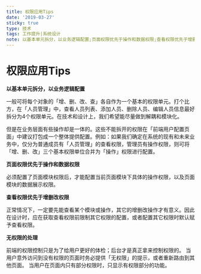 ```yaml
---
title: 权限应用Tips
date: '2019-03-27'
sticky: true 
type: 技术
tags: 工作提升|系统设计
note: 以基本单元拆分，以业务逻辑配置;页面权限优先于操作和数据权限;查看权限优先于增删改权限;无权限的处理。
---
```


# 权限应用Tips

**以基本单元拆分，以业务逻辑配置**

一般可将每个对象的「增、删、改、查」各自作为一个基本的权限单元。打个比方，在「人员管理」中，查看人员列表、添加人员、删除人员、编辑人员信息最好拆分为4个权限单元。在技术和设计上，我们希望能尽量做到解耦和模块化。

但是在业务层面有些操作却是一体的。这些不能拆开的权限在「前端用户配置页面」中建议打包成一个整体提供配置。例如：如果我们确定在系统的现有和未来业务中，仅分为普通成员有「人员管理」的查看权限，管理员有操作权限，则可将「增、删、改」三个基本权限单位合并为「操作」权限进行配置。

**页面权限优先于操作和数据权限**

必须配置了页面模块权限后，才能配置当前页面模块下具体的操作权限，以及页面模块的数据展示权限。

**查看权限优先于增删改权限**

正常情况下，一定要先能查看某个模块或操作，其它的增删改操作才有意义。因此在设计时，应在获取查看权限前限制其它权限的配置，或者配置其它权限时默认赋予查看权限。

**无权限的处理**

前端的权限控制只是为了给用户更好的体检；后台才是真正拿来控制权限的。
当用户意外访问到没有权限的页面时务必提供「无权限」的提示，或者重新路由到其他页面。
当用户在页面内只有部分权限时，只显示有权限部分的功能。
